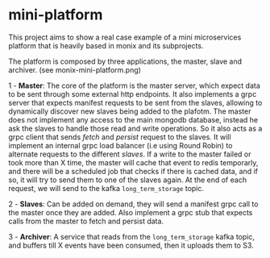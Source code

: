 # mini-platform

This project aims to show a real case example of a mini microservices platform that is heavily based in monix and its subprojects.

The platform is composed by three applications, the master, slave and archiver. (see monix-mini-platform.png) 

1 - **Master**: The core of the platform is the master server, which expect data to be sent through some external http endpoints. 
	It also implements a grpc server that expects manifest requests to be sent from the slaves, allowing to dynamically discover new slaves being added to the plafotm.
	The master does not implement any access to the main mongodb database, instead he ask the slaves to handle those read and write operations.
	So it also acts as a grpc client that sends _fetch_ and _persist_ request to the slaves. 
	It will implement an internal grpc load balancer (i.e using Round Robin) to alternate requests to the different _slaves_.
	If a write to the master failed or took more than X time, the master will cache that event to redis temporarly, 
	and there will be a scheduled job that checks if there is cached data, and if so, it will try to send them to one of the slaves again.
	At the end of each request, we will send to the kafka `long_term_storage` topic.

2 - **Slaves**: Can be added on demand, they will send a manifest grpc call to the master once they are added.
			Also implement a grpc stub that expects calls from the master to fetch and persist data.

3 - **Archiver**: A service that reads from the `long_term_storage` kafka topic, and buffers till X events have been consumed, then it uploads them to S3.
